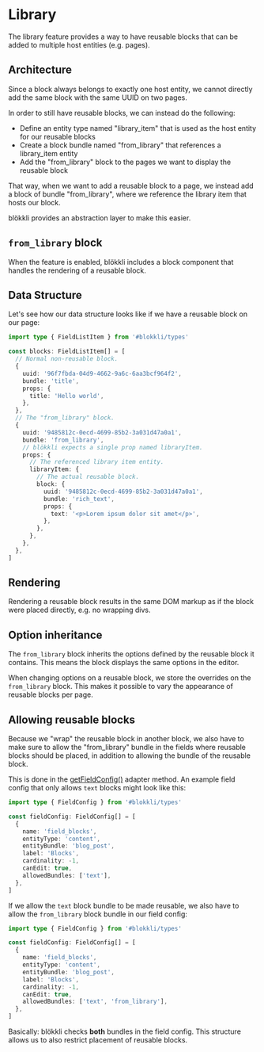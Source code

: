 # Library

The library feature provides a way to have reusable blocks that can be added to
multiple host entities (e.g. pages).

## Architecture

Since a block always belongs to exactly one host entity, we cannot directly add
the same block with the same UUID on two pages.

In order to still have reusable blocks, we can instead do the following:

- Define an entity type named "library_item" that is used as the host entity for
  our reusable blocks
- Create a block bundle named "from_library" that references a library_item
  entity
- Add the "from_library" block to the pages we want to display the reusable
  block

That way, when we want to add a reusable block to a page, we instead add a block
of bundle "from_library", where we reference the library item that hosts our
block.

blökkli provides an abstraction layer to make this easier.

## `from_library` block

When the feature is enabled, blökkli includes a block component that handles the
rendering of a reusable block.

## Data Structure

Let's see how our data structure looks like if we have a reusable block on our
page:

```typescript
import type { FieldListItem } from '#blokkli/types'

const blocks: FieldListItem[] = [
  // Normal non-reusable block.
  {
    uuid: '96f7fbda-04d9-4662-9a6c-6aa3bcf964f2',
    bundle: 'title',
    props: {
      title: 'Hello world',
    },
  },
  // The "from_library" block.
  {
    uuid: '9485812c-0ecd-4699-85b2-3a031d47a0a1',
    bundle: 'from_library',
    // blökkli expects a single prop named libraryItem.
    props: {
      // The referenced library item entity.
      libraryItem: {
        // The actual reusable block.
        block: {
          uuid: '9485812c-0ecd-4699-85b2-3a031d47a0a1',
          bundle: 'rich_text',
          props: {
            text: '<p>Lorem ipsum dolor sit amet</p>',
          },
        },
      },
    },
  },
]
```

## Rendering

Rendering a reusable block results in the same DOM markup as if the block were
placed directly, e.g. no wrapping divs.

## Option inheritance

The `from_library` block inherits the options defined by the reusable block it
contains. This means the block displays the same options in the editor.

When changing options on a reusable block, we store the overrides on the
`from_library` block. This makes it possible to vary the appearance of reusable
blocks per page.

## Allowing reusable blocks

Because we "wrap" the reusable block in another block, we also have to make sure
to allow the "from_library" bundle in the fields where reusable blocks should be
placed, in addition to allowing the bundle of the reusable block.

This is done in the [getFieldConfig()](/adapter/getFieldConfig) adapter method.
An example field config that only allows `text` blocks might look like this:

```typescript
import type { FieldConfig } from '#blokkli/types'

const fieldConfig: FieldConfig[] = [
  {
    name: 'field_blocks',
    entityType: 'content',
    entityBundle: 'blog_post',
    label: 'Blocks',
    cardinality: -1,
    canEdit: true,
    allowedBundles: ['text'],
  },
]
```

If we allow the `text` block bundle to be made reusable, we also have to allow
the `from_library` block bundle in our field config:

```typescript
import type { FieldConfig } from '#blokkli/types'

const fieldConfig: FieldConfig[] = [
  {
    name: 'field_blocks',
    entityType: 'content',
    entityBundle: 'blog_post',
    label: 'Blocks',
    cardinality: -1,
    canEdit: true,
    allowedBundles: ['text', 'from_library'],
  },
]
```

Basically: blökkli checks **both** bundles in the field config. This structure
allows us to also restrict placement of reusable blocks.
